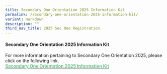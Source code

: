 ```yaml
---
title: Secondary One Orientation 2025 Information Kit
permalink: /secondary-one-orientation-2025-information-kit/
variant: markdown
description: ""
third_nav_title: 2025 Sec One Registration
---
```

#### Secondary One Orientation 2025 Information Kit
For more information pertaining to Secondary One Orientation 2025, please click on the following link.<br><b><a href="/files/S1OC_2025_Information_Kit_02.pdf"><font color="#62C183">Secondary One Orientation 2025 Information Kit</font></a></b>